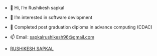 - 👋 Hi, I’m Rushikesh sapkal
- 👀 I’m interested in software devlopment
- 🌱 Completed post graduation diploma in advance computing (CDAC)
- 📫 Email: sapkalrushikesh96@gmail.com

- <div class="badge-base LI-profile-badge" data-locale="en_US" data-size="large" data-theme="light" data-type="VERTICAL" data-vanity="rushikesh-sapkal-561751235" data-version="v1"><a class="badge-base__link LI-simple-link" href="https://in.linkedin.com/in/rushikesh-sapkal-561751235?trk=profile-badge">RUSHIKESH SAPKAL</a></div>
              

<!---
Rushikeshs96/Rushikeshs96 is a ✨ special ✨ repository because its `README.md` (this file) appears on your GitHub profile.
You can click the Preview link to take a look at your changes.
--->
